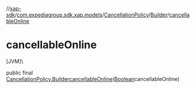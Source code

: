 //[xap-sdk](../../../../index.md)/[com.expediagroup.sdk.xap.models](../../index.md)/[CancellationPolicy](../index.md)/[Builder](index.md)/[cancellableOnline](cancellable-online.md)

# cancellableOnline

[JVM]\

public final [CancellationPolicy.Builder](index.md)[cancellableOnline](cancellable-online.md)([Boolean](https://docs.oracle.com/javase/8/docs/api/java/lang/Boolean.html)cancellableOnline)
